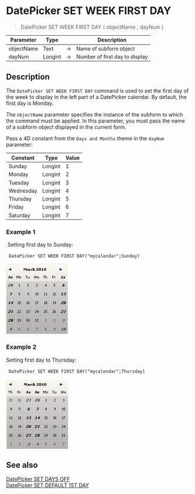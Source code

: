 # DatePicker SET WEEK FIRST DAY

> DatePicker SET WEEK FIRST DAY ( objectName ; dayNum )

| Parameter | Type |     | Description |
| --- | --- | --- | --- |
| objectName | Text | → | Name of subform object |
| dayNum | Longint | → | Number of first day to display |

## Description

The `DatePicker SET WEEK FIRST DAY` command is used to set the first day of the week to display in the left part of a DatePicker calendar. By default, the first day is Monday.

The `objectName` parameter specifies the instance of the subform to which the command must be applied. In this parameter, you must pass the name of a subform object displayed in the current form.

Pass a 4D constant from the `Days and Months` theme in the `dayNum` parameter:

| Constant | Type | Value |
| --- | --- | --- |
| Sunday | Longint | 1   |
| Monday | Longint | 2   |
| Tuesday | Longint | 3   |
| Wednesday | Longint | 4   |
| Thursday | Longint | 5   |
| Friday | Longint | 6   |
| Saturday | Longint | 7   |
### Example 1  

 Setting first day to Sunday:

```4d
 DatePicker SET WEEK FIRST DAY("mycalendar";Sunday)
```

![](../images/pict308112.en.png)

### Example 2  

Setting first day to Thursday:

```4d
 DatePicker SET WEEK FIRST DAY("mycalendar";Thursday)
```

![](../images/pict308150.en.png)

## See also

[DatePicker SET DAYS OFF](DatePicker%20SET%20DAYS%20OFF.ja.md)  
[DatePicker SET DEFAULT 1ST DAY](DatePicker%20SET%20DEFAULT%201ST%20DAY.ja.md)
